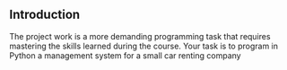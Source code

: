 ## Introduction
The project work is a more demanding programming task that requires mastering the skills learned during the course. Your task
is to program in Python a management system for a small car renting company  